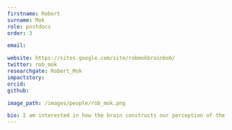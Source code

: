 ```yaml
---
firstname: Robert
surname: Mok
role: postdocs
order: 3

email: 

website: https://sites.google.com/site/robmokbrainbob/
twitter: rob_mok
researchgate: Robert_Mok
impactstory: 
orcid: 
github: 

image_path: /images/people/rob_mok.png

bio: I am interested in how the brain constructs our perception of the world and how we can flexibly adapt to perform our goals. My current research focusses on category learning in the brain using fMRI (including multivariate pattern analysis) and behavioural methods. Recently, I have been thinking about these questions in terms of concepts and abstract thought - how does the brain organise abstract information during learning? I am intrigued by recent work that suggests the brain might construct a 'cognitive map' for coding different types of task-relevant information, including regions in the medial temporal lobe and prefrontal cortex.
---
```

